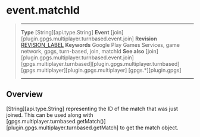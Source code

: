 # event.matchId

> --------------------- ------------------------------------------------------------------------------------------
> __Type__              [String][api.type.String]
> __Event__             [join][plugin.gpgs.multiplayer.turnbased.event.join]
> __Revision__          [REVISION_LABEL](REVISION_URL)
> __Keywords__          Google Play Games Services, game network, gpgs, turn-based, join, matchId
> __See also__          [join][plugin.gpgs.multiplayer.turnbased.event.join]
>						[gpgs.multiplayer.turnbased][plugin.gpgs.multiplayer.turnbased]
>						[gpgs.multiplayer][plugin.gpgs.multiplayer]
>                       [gpgs.*][plugin.gpgs]
> --------------------- ------------------------------------------------------------------------------------------

## Overview

[String][api.type.String] representing the ID of the match that was just joined. This can be used along with [gpgs.multiplayer.turnbased.getMatch()][plugin.gpgs.multiplayer.turnbased.getMatch] to get the match object.